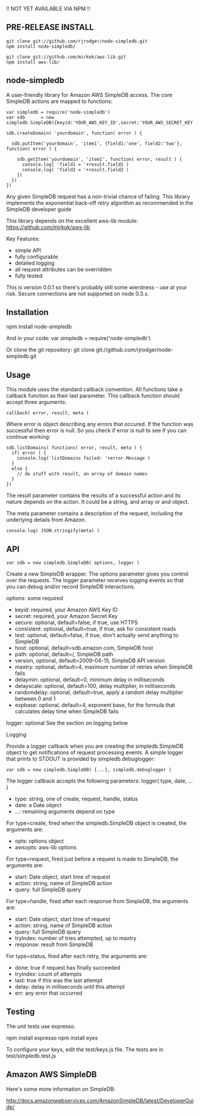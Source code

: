 
!! NOT YET AVAILABLE VIA NPM !!

## PRE-RELEASE INSTALL

    git clone git://github.com/rjrodger/node-simpledb.git
    npm install node-simpledb/

    git clone git://github.com/mirkok/aws-lib.git
    npm install aws-lib/


## node-simpledb

A user-friendly library for Amazon AWS SimpleDB access. The core
SimpleDB actions are mapped to functions:

    var simpledb = require('node-simpledb')
    var sdb      = new simpledb.SimpleDB({keyid:'YOUR_AWS_KEY_ID',secret:'YOUR_AWS_SECRET_KEY'})

    sdb.createDomain( 'yourdomain', function( error ) {

      sdb.putItem('yourdomain', 'item1', {field1:'one', field2:'two'}, function( error ) {
      
        sdb.getItem('yourdomain', 'item1', function( error, result ) {
          console.log( 'field1 = '+result.field1 )
          console.log( 'field2 = '+result.field2 )
        })
      })
    })

Any given SimpleDB request has a non-trivial chance of failing. This
library implements the exponential back-off retry algorithm as
recommended in the SimpleDB developer guide

This library depends on the excellent aws-lib module: https://github.com/mirkok/aws-lib

Key Features:

   * simple API
   * fully configurable
   * detailed logging
   * all request attributes can be overridden
   * fully tested

This is version 0.0.1 so there's probably still some wierdness - use at your risk.
Secure connections are not supported on node 0.3.x.


## Installation

   npm install node-simpledb

And in your code:
   var simpledb = require('node-simpledb')

Or clone the git repository:
   git clone git://github.com/rjrodger/node-simpledb.git


## Usage

This module uses the standard callback convention. All functions take
a callback function as their last parameter. This callback function should accept three arguments:

    callback( error, result, meta )

Where error is object describing any errors that occured. If the
function was successful then error is null. So you check if error is
null to see if you can continue working:

    sdb.listDomains( functions( error, result, meta ) {
      if( error ) {
        console.log('listDomains failed: '+error.Message )
      }
      else {
        // do stuff with result, an array of domain names
      }
    })

The result parameter contains the results of a successful action and
its nature depends on the action. It could be a string, and array or
and object.

The meta parameter contains a description of the request, including the underlying details from Amazon.

    console.log( JSON.stringify(meta) )


## API

    var sdb = new simpledb.SimpleDB( options, logger )

Create a new SimpleDB wrapper. The options parameter gives you control
over the requests. The logger parameter receives logging events so
that you can debug and/or record SimpleDB interactions.

options: some required

   * keyid: required, your Amazon AWS Key ID
   * secret: required, your Amazon Secret Key
   * secure: optional, default=false, if true, use HTTPS
   * consistent: optional, default=true, if true, ask for consistent reads
   * test: optional, default=false, if true, don't actually send anything to SimpleDB
   * host: optional, default=sdb.amazon.com, SimpleDB host
   * path: optional, default=/, SimpleDB path
   * version, optional, default=2009-04-15, SimpleDB API version
   * maxtry: optional, default=4, maximum number of retries when SimpleDB fails
   * delaymin: optional, default=0, minimum delay in milliseconds
   * delayscale: optional, default=100, delay multiplier, in milliseconds
   * randomdelay: optional, default=true, apply a random delay multiplier between 0 and 1
   * expbase: optional, default=4, exponent base, for the formula that calculates delay time when SimpleDB fails

logger: optional
  See the section on logging below


Logging

Provide a logger callback when you are creating the simpledb.SimpleDB
object to get notifications of request processing events. A simple logger that
prints to STDOUT is provided by simpledb.debuglogger:

    var sdb = new simpledb.SimpleDB( {...}, simpledb.debuglogger )

The logger callback accepts the following parameters:
    logger( type, date, ... )

   * type: string, one of create, request, handle, status
   * date: a Date object
   * ...: remaining arguments depend on type

For type=create, fired when the simpledb.SimpleDB object is created, the arguments are:

   * opts: options object
   * awsopts: aws-lib options

For type=request, fired just before a request is made to SimpleDB, the arguments are:

   * start: Date object, start time of request
   * action: string, name of SimpleDB action
   * query: full SimpleDB query

For type=handle, fired after each response from SimpleDB, the arguments are:

   * start: Date object, start time of request
   * action: string, name of SimpleDB action
   * query: full SimpleDB query
   * tryIndex: number of tries attempted, up to maxtry 
   * response: result from SimpleDB

For type=status, fired after each retry, the arguments are:

   * done: true if request has finally succeeded
   * tryIndex: count of attempts
   * last: true if this was the last attempt
   * delay: delay in milliseconds until this attempt
   * err: any error that occurred


## Testing

The unit tests use expresso.

   npm install expresso
   npm install eyes

To configure your keys, edit the test/keys.js file.
The tests are in test/simpledb.test.js


## Amazon AWS SimpleDB

Here's some more information on SimpleDB:


http://docs.amazonwebservices.com/AmazonSimpleDB/latest/DeveloperGuide/